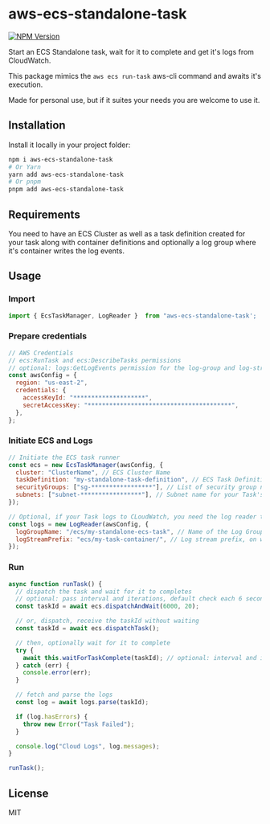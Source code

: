 # aws-ecs-standalone-task

[![NPM Version](https://img.shields.io/npm/v/aws-ecs-standalone-task)](https://www.npmjs.com/package/aws-ecs-standalone-task)

Start an ECS Standalone task, wait for it to complete and get it's logs from CloudWatch.

This package mimics the `aws ecs run-task` aws-cli command and awaits it's execution.

Made for personal use, but if it suites your needs you are welcome to use it.

## Installation

Install it locally in your project folder:

```bash
npm i aws-ecs-standalone-task
# Or Yarn
yarn add aws-ecs-standalone-task
# Or pnpm
pnpm add aws-ecs-standalone-task
```

## Requirements

You need to have an ECS Cluster as well as a task definition created for your task along with container definitions and optionally a log group where it's container writes the log events.

## Usage

### Import

```js
import { EcsTaskManager, LogReader }  from "aws-ecs-standalone-task';
```

### Prepare credentials

```js
// AWS Credentials
// ecs:RunTask and ecs:DescribeTasks permissions
// optional: logs:GetLogEvents permission for the log-group and log-stream
const awsConfig = {
  region: "us-east-2",
  credentials: {
    accessKeyId: "********************",
    secretAccessKey: "****************************************",
  },
};
```

### Initiate ECS and Logs

```js
// Initiate the ECS task runner
const ecs = new EcsTaskManager(awsConfig, {
  cluster: "ClusterName", // ECS Cluster Name
  taskDefinition: "my-standalone-task-definition", // ECS Task Definition Name
  securityGroups: ["sg-*****************"], // List of security group names for your Task's networkConfiguration.awsvpcConfiguration
  subnets: ["subnet-*****************"], // Subnet name for your Task's networkConfiguration.awsvpcConfiguration
});

// Optional, if your Task logs to CLoudWatch, you need the log reader to check it's logs once it completes
const logs = new LogReader(awsConfig, {
  logGroupName: "/ecs/my-standalone-ecs-task", // Name of the Log Group
  logStreamPrefix: "ecs/my-task-container/", // Log stream prefix, on which the Task ID is added
});
```

### Run

```js
async function runTask() {
  // dispatch the task and wait for it to completes
  // optional: pass interval and iterations, default check each 6 seconds for 20 times or throw an error
  const taskId = await ecs.dispatchAndWait(6000, 20);

  // or, dispatch, receive the taskId without waiting
  const taskId = await ecs.dispatchTask();

  // then, optionally wait for it to complete
  try {
    await this.waitForTaskComplete(taskId); // optional: interval and iterations
  } catch (err) {
    console.error(err);
  }

  // fetch and parse the logs
  const log = await logs.parse(taskId);

  if (log.hasErrors) {
    throw new Error("Task Failed");
  }

  console.log("Cloud Logs", log.messages);
}

runTask();
```

## License

MIT
